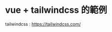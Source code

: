 # vue + tailwindcss 的範例

tailwindcss : <a target="_blank" href="https://tailwindcss.com/">https://tailwindcss.com/</a>
